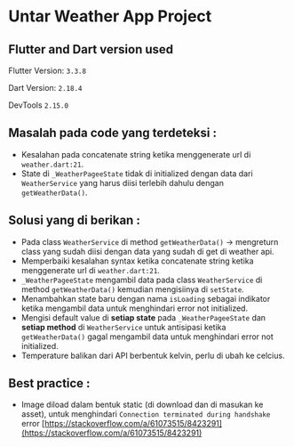 # Untar Weather App Project


## Flutter and Dart version used
Flutter Version: `3.3.8`

Dart Version: `2.18.4`

DevTools `2.15.0`

## Masalah pada code yang terdeteksi :
* Kesalahan pada concatenate string ketika menggenerate url di `weather.dart:21`.
* State di `_WeatherPageeState` tidak di initialized dengan data dari `WeatherService` yang harus diisi terlebih dahulu dengan `getWeatherData()`.

## Solusi yang di berikan :
* Pada class `WeatherService` di method `getWeatherData()` -> mengreturn class yang sudah diisi dengan data yang sudah di get di weather api.
* Memperbaiki kesalahan syntax ketika concatenate string ketika menggenerate url di `weather.dart:21`.
* `_WeatherPageeState` mengambil data pada class `WeatherService` di method `getWeatherData()` kemudian mengisiinya di `setState`.
* Menambahkan state baru dengan nama `isLoading` sebagai indikator ketika mengambil data untuk menghindari error not initialized.
* Mengisi default value di **setiap state** pada `_WeatherPageeState` dan **setiap method** di `WeatherService` untuk antisipasi ketika `getWeatherData()` gagal mengambil data untuk menghindari error not initialized.
* Temperature balikan dari API berbentuk kelvin, perlu di ubah ke celcius. 

## Best practice :
* Image diload dalam bentuk static (di download dan di masukan ke asset), untuk menghindari `Connection terminated during handshake` error [https://stackoverflow.com/a/61073515/8423291](https://stackoverflow.com/a/61073515/8423291)  
